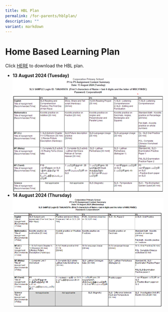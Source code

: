 ```yaml
---
title: HBL Plan
permalink: /for-parents/hblplan/
description: ""
variant: markdown
---
```

Home Based Learning Plan
==================
Click [HERE](/files/For%20Parents/HBL%20Plan/HBL_on_PSLE_Oral_Days_2024__Level_Assignment.pdf) to download the HBL plan.
**<br>**
* **13 August 2024 (Tuesday)**
![](/images/For%20Parents/HBL%20Plan/HBL_13_AUG_2024.png)
**<br>**
* **14 August 2024  (Thursday)**
![](/images/For%20Parents/HBL%20Plan/HBL_14_AUG_2024_.png)
